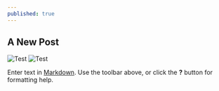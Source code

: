 ```yaml
---
published: true
---
```

## A New Post
![Test](/emerald/img/2.jpg "Test")
![Test](/emerald/img/3.jpg "Test")

Enter text in [Markdown](http://daringfireball.net/projects/markdown/). Use the toolbar above, or click the **?** button for formatting help.
